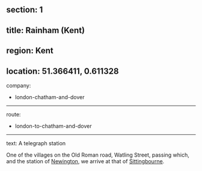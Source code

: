 section: 1
----
title: Rainham (Kent)
----
region: Kent
----
location: 51.366411, 0.611328
----
company:
- london-chatham-and-dover
----
route:
- london-to-chatham-and-dover
----
text: A telegraph station

One of the villages on the Old Roman road, Watling Street, passing which, and the station of [Newington](/stations/newington), we arrive at that of [Sittingbourne](/stations/sittingbourne).
